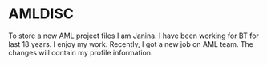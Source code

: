 # AMLDISC
To store a new AML project files
I am Janina.  I have been working for BT for last 18 years.  I enjoy my work.  Recently, I got a new job on AML team.
The changes will contain my profile information.
